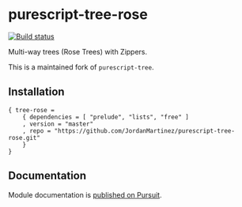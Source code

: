 # purescript-tree-rose

[![Build status](https://img.shields.io/travis/jordanmartinez/purescript-tree-rose.svg)](https://travis-ci.org/jordanmartinez/purescript-tree-rose)

Multi-way trees (Rose Trees) with Zippers.

This is a maintained fork of `purescript-tree`.

## Installation

```
{ tree-rose =
    { dependencies = [ "prelude", "lists", "free" ]
    , version = "master"
    , repo = "https://github.com/JordanMartinez/purescript-tree-rose.git"
    }
}

```

## Documentation

Module documentation is [published on Pursuit](http://pursuit.purescript.org/packages/purescript-tree).
